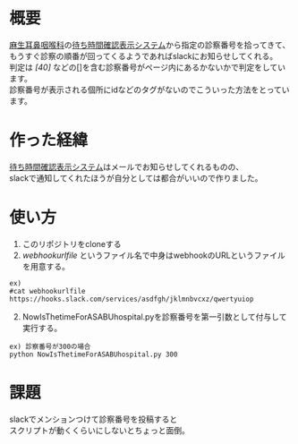 # 概要
[麻生耳鼻咽喉科](http://www.jibiazabu.or.jp/azabu/index.html)の[待ち時間確認表示システム](http://konzatsu.net/sfd-m.php?cid=17514799)から指定の診察番号を拾ってきて、  
もうすぐ診察の順番が回ってくるようであればslackにお知らせしてくれる。  
判定は *[40]* などの[]を含む診察番号がページ内にあるかないかで判定をしています。  
診察番号が表示される個所にidなどのタグがないのでこういった方法をとっています。  

# 作った経緯
[待ち時間確認表示システム](http://konzatsu.net/sfd-m.php?cid=17514799)はメールでお知らせしてくれるものの、  
slackで通知してくれたほうが自分としては都合がいいので作りました。

# 使い方
1. このリポジトリをcloneする  
1. *webhookurlfile* というファイル名で中身はwebhookのURLというファイルを用意する。
```
ex)
#cat webhookurlfile
https://hooks.slack.com/services/asdfgh/jklmnbvcxz/qwertyuiop
```

2. NowIsThetimeForASABUhospital.pyを診察番号を第一引数として付与して実行する。  
```
ex) 診察番号が300の場合
python NowIsThetimeForASABUhospital.py 300
```

# 課題
slackでメンションつけて診察番号を投稿すると  
スクリプトが動くくらいにしないとちょっと面倒。  
